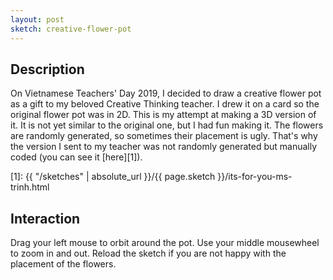 ```yaml
---
layout: post
sketch: creative-flower-pot
---
```


## Description

On Vietnamese Teachers' Day 2019, I decided to draw a creative flower pot as a
gift to my beloved Creative Thinking teacher. I drew it on a card so the
original flower pot was in 2D. This is my attempt at making a 3D version of it.
It is not yet similar to the original one, but I had fun making it. The flowers
are randomly generated, so sometimes their placement is ugly. That's why the
version I sent to my teacher was not randomly generated but manually coded (you
can see it [here][1]).

[1]: {{ "/sketches" | absolute_url }}/{{ page.sketch }}/its-for-you-ms-trinh.html

## Interaction

Drag your left mouse to orbit around the pot. Use your middle mousewheel to zoom
in and out. Reload the sketch if you are not happy with the placement of the
flowers.
